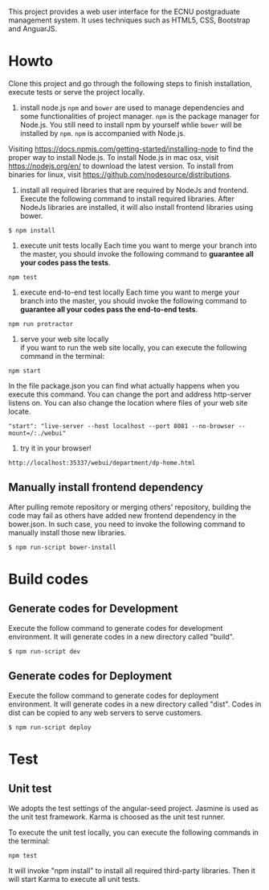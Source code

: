 This project provides a web user interface for the ECNU postgraduate management system. It uses techniques such as HTML5, CSS, Bootstrap and AnguarJS.


# Howto

Clone this project and go through the following steps to finish installation, execute tests or serve the project locally.

1. install node.js
`npm` and `bower` are used to manage dependencies and some functionalities of project manager. `npm` is the package manager for Node.js. You still need to install npm by yourself whlie `bower` will be installed by `npm`. `npm` is accompanied with Node.js.

Visiting https://docs.npmjs.com/getting-started/installing-node to find the proper way to install Node.js. To install Node.js in mac osx, visit https://nodejs.org/en/ to download the latest version. To install from binaries for linux, visit https://github.com/nodesource/distributions.

1. install all required libraries that are required by NodeJs and frontend. 
Execute the following command to install required libraries. After NodeJs libraries are installed, it will also install frontend libraries using bower.

~~~
$ npm install
~~~

1. execute unit tests locally
Each time you want to merge your branch into the master, you should invoke the following command to **guarantee all your codes pass the tests**.
 
~~~
npm test
~~~
 
1. execute end-to-end test locally
Each time you want to merge your branch into the master, you should invoke the following command to **guarantee all your codes pass the end-to-end tests**.
 
~~~
npm run protractor
~~~

1. serve your web site locally  
if you want to run the web site locally, you can execute the following command in the  terminal:

~~~
npm start
~~~

In the file package.json you can find what actually happens when you execute this command. You can change the port and address http-server listens on. You can also change the location where files of your web site locate.

~~~
"start": "live-server --host localhost --port 8081 --no-browser --mount=/:./webui"
~~~

1. try it in your browser!

~~~
http://localhost:35337/webui/department/dp-home.html
~~~

## Manually install frontend dependency
After pulling remote repository or merging others' repository, building the code may fail as others have added new frontend dependency in the bower.json. In such case, you
need to invoke the following command to manually install those new libraries.
```
$ npm run-script bower-install
```

# Build codes
## Generate codes for Development 
Execute the follow command to generate codes for development environment. It will generate codes in a new directory called "build".
```
$ npm run-script dev
```

## Generate codes for Deployment
Execute the follow command to generate codes for deployment environment. It will generate codes in a new directory called "dist". Codes in dist can be copied to any web servers to serve customers. 
```
$ npm run-script deploy
```

# Test
## Unit test
We adopts the test settings of the angular-seed project. Jasmine is used as the unit test framework. Karma is choosed as the unit test runner.

To execute the unit test locally, you can execute the following commands in the terminal:

~~~
npm test
~~~

It will invoke "npm install" to install all required third-party libraries. Then it will start Karma to execute all unit tests.

